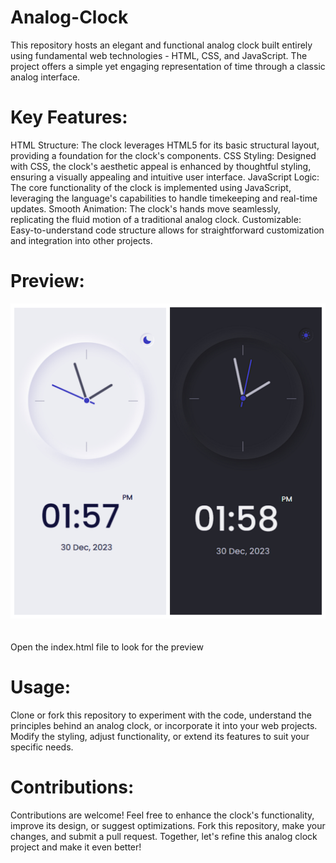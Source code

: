 # Analog-Clock

  This repository hosts an elegant and functional analog clock built entirely using fundamental web technologies - HTML, CSS, and JavaScript.
  The project offers a simple yet engaging representation of time through a classic analog interface.

# Key Features:

  HTML Structure: The clock leverages HTML5 for its basic structural layout, providing a foundation for the clock's components.
  CSS Styling: Designed with CSS, the clock's aesthetic appeal is enhanced by thoughtful styling, ensuring a visually appealing and intuitive user interface.
  JavaScript Logic: The core functionality of the clock is implemented using JavaScript, leveraging the language's capabilities to handle timekeeping and real-time updates.
  Smooth Animation: The clock's hands move seamlessly, replicating the fluid motion of a traditional analog clock.
  Customizable: Easy-to-understand code structure allows for straightforward customization and integration into other projects.

# Preview:

![clock](https://github.com/SANJAYSS-SRM-26/Analog-Clock/blob/main/preview.jpg)
<br>
<br>
<br>
Open the index.html file to look for the preview

# Usage:
  Clone or fork this repository to experiment with the code, understand the principles behind an analog clock, or incorporate it into your web projects. Modify the styling, adjust functionality, or extend its features to      suit your specific needs.

# Contributions:
  Contributions are welcome! Feel free to enhance the clock's functionality, improve its design, or suggest optimizations. Fork this repository, make your changes, and submit a pull request. Together, let's refine this        analog clock project and make it even better!
